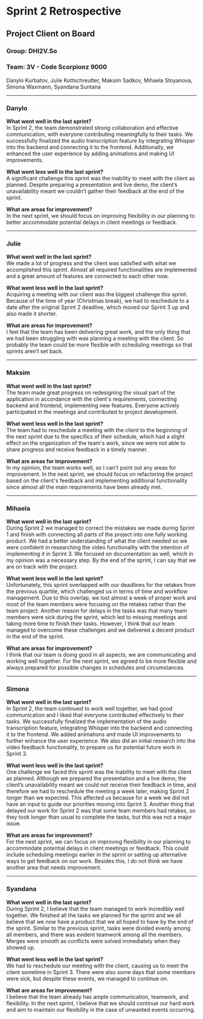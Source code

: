# Sprint 2 Retrospective

## Project Client on Board
### Group: DHI2V.So
### Team: 3V - Code Scorpionz 9000
Danylo Kurbatov, Julie Kuttschreutter, Maksim Sadkov, Mihaela Stoyanova, Simona Waxmann, Syandana Suntana

---

### Danylo
**What went well in the last sprint?**  
In Sprint 2, the team demonstrated strong collaboration and effective communication, with everyone contributing meaningfully to their tasks. We successfully finalized the audio transcription feature by integrating Whisper into the backend and connecting it to the frontend. Additionally, we enhanced the user experience by adding animations and making UI improvements.

**What went less well in the last sprint?**  
A significant challenge this sprint was the inability to meet with the client as planned. Despite preparing a presentation and live demo, the client’s unavailability meant we couldn’t gather their feedback at the end of the sprint.

**What are areas for improvement?**  
In the next sprint, we should focus on improving flexibility in our planning to better accommodate potential delays in client meetings or feedback.

---

### Julie
**What went well in the last sprint?**  
We made a lot of progress and the client was satisfied with what we accomplished this sprint. Almost all required functionalities are implemented and a great amount of features are connected to each other now.

**What went less well in the last sprint?**  
Acquiring a meeting with our client was the biggest challenge this sprint. Because of the time of year (Christmas break), we had to reschedule to a date after the original Sprint 2 deadline, which moved our Sprint 3 up and also made it shorter.

**What are areas for improvement?**  
I feel that the team has been delivering great work, and the only thing that we had been struggling with was planning a meeting with the client. So probably the team could be more flexible with scheduling meetings so that sprints aren’t set back.

---

### Maksim
**What went well in the last sprint?**  
The team made great progress on redesigning the visual part of the application in accordance with the client's requirements, connecting backend and frontend, implementing new features. Everyone actively participated in the meetings and contributed to project development.

**What went less well in the last sprint?**  
The team had to reschedule a meeting with the client to the beginning of the next sprint due to the specifics of their schedule, which had a slight effect on the organization of the team's work, since we were not able to share progress and receive feedback in a timely manner.

**What are areas for improvement?**  
In my opinion, the team works well, so I can't point out any areas for improvement. In the next sprint, we should focus on refactoring the project based on the client's feedback and implementing additional functionality since almost all the main requirements have been already met.

---

### Mihaela
**What went well in the last sprint?**  
During Sprint 2 we managed to correct the mistakes we made during Sprint 1 and finish with connecting all parts of the project into one fully working product. We had a better understanding of what the client needed so we were confident in researching the video functionality with the intention of implementing it in Sprint 3. We focused on documentation as well, which in my opinion was a necessary step. By the end of the sprint, I can say that we are on track with the project.

**What went less well in the last sprint?**  
Unfortunately, this sprint overlapped with our deadlines for the retakes from the previous quartile, which challenged us in terms of time and workflow management. Due to this overlap, we lost almost a week of proper work and most of the team members were focusing on the retakes rather than the team project. Another reason for delays in the tasks was that many team members were sick during the sprint, which led to missing meetings and taking more time to finish their tasks. However, I think that our team managed to overcome these challenges and we delivered a decent product in the end of the sprint.

**What are areas for improvement?**  
I think that our team is doing good in all aspects, we are communicating and working well together. For the next sprint, we agreed to be more flexible and always prepared for possible changes in schedules and circumstances.

---

### Simona
**What went well in the last sprint?**  
In Sprint 2, the team continued to work well together, we had good communication and I liked that everyone contributed effectively to their tasks. We successfully finalized the implementation of the audio transcription feature, integrating Whisper into the backend and connecting it to the frontend. We added animations and made UI improvements to further enhance the user experience. We also did an initial research into the video feedback functionality, to prepare us for potential future work in Sprint 3.

**What went less well in the last sprint?**  
One challenge we faced this sprint was the inability to meet with the client as planned. Although we prepared the presentation and a live demo, the client’s unavailability meant we could not receive their feedback in time, and therefore we had to reschedule the meeting a week later, making Sprint 2 longer than we expected. This affected us because for a week we did not have an input to guide our priorities moving into Sprint 3. Another thing that delayed our work for Sprint 2 was that some team members had retakes, so they took longer than usual to complete the tasks, but this was not a major issue.

**What are areas for improvement?**  
For the next sprint, we can focus on improving flexibility in our planning to accommodate potential delays in client meetings or feedback. This could include scheduling meetings earlier in the sprint or setting up alternative ways to get feedback on our work. Besides this, I do not think we have another area that needs improvement.

---

### Syandana
**What went well in the last sprint?**  
During Sprint 2, I believe that the team managed to work incredibly well together. We finished all the tasks we planned for the sprint and we all believe that we now have a product that we all hoped to have by the end of the sprint. Similar to the previous sprint, tasks were divided evenly among all members, and there was evident teamwork among all the members. Merges were smooth as conflicts were solved immediately when they showed up.

**What went less well in the last sprint?**  
We had to reschedule our meeting with the client, causing us to meet the client sometime in Sprint 3. There were also some days that some members were sick, but despite these events, we managed to continue on.

**What are areas for improvement?**  
I believe that the team already has ample communication, teamwork, and flexibility. In the next sprint, I believe that we should continue our hard work and aim to maintain our flexibility in the case of unwanted events occurring.  
